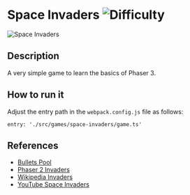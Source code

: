 # Space Invaders ![Difficulty](https://img.shields.io/badge/Difficulty-Intermediate-blue.svg)

![Space Invaders](assets/github/spaceInvaders.png)

## Description

A very simple game to learn the basics of Phaser 3.

## How to run it

Adjust the entry path in the `webpack.config.js` file as follows:

```
entry: './src/games/space-invaders/game.ts'
```

## References

- [Bullets Pool](https://labs.phaser.io/edit.html?src=src\pools\bullets.js)
- [Phaser 2 Invaders](https://phaser.io/examples/v2/games/invaders)
- [Wikipedia Invaders](https://de.wikipedia.org/wiki/Space_Invaders)
- [YouTube Space Invaders](https://www.youtube.com/watch?v=kR2fjwr-TzA)

